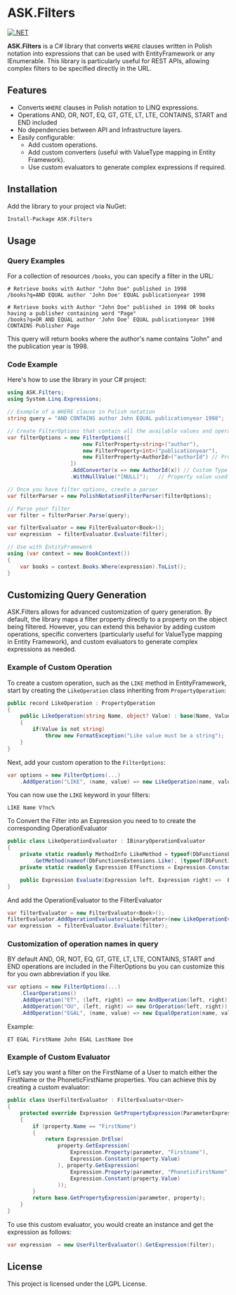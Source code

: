 # ASK.Filters

[![.NET](https://github.com/ask-be/ask.filters/actions/workflows/dotnet.yml/badge.svg)](https://github.com/ask-be/ask.filters/actions/workflows/dotnet.yml)

**ASK.Filters** is a C# library that converts `WHERE` clauses written in Polish notation into expressions that can be
used with EntityFramework or any IEnumerable. This library is particularly useful for REST APIs, allowing complex
filters to be specified directly in the URL.

## Features

- Converts `WHERE` clauses in Polish notation to LINQ expressions.
- Operations AND, OR, NOT, EQ, GT, GTE, LT, LTE, CONTAINS, START and END included
- No dependencies between API and Infrastructure layers.
- Easily configurable:
    - Add custom operations.
    - Add custom converters (useful with ValueType mapping in Entity Framework).
    - Use custom evaluators to generate complex expressions if required.

## Installation

Add the library to your project via NuGet:

```bash
Install-Package ASK.Filters
```

## Usage

### Query Examples

For a collection of resources `/books`, you can specify a filter in the URL:

```http request
# Retrieve books with Author "John Doe" published in 1998
/books?q=AND EQUAL author 'John Doe' EQUAL publicationyear 1998

# Retrieve books with Author "John Doe" published in 1998 OR books having a publisher containing word "Page"
/books?q=OR AND EQUAL author 'John Doe' EQUAL publicationyear 1998 CONTAINS Publisher Page
```

This query will return books where the author's name contains "John" and the publication year is 1998.

### Code Example

Here's how to use the library in your C# project:

```csharp
using ASK.Filters;
using System.Linq.Expressions;

// Example of a WHERE clause in Polish notation
string query = "AND CONTAINS author John EQUAL publicationyear 1998";

// Create FilterOptions that contain all the available values and operations of the filter 
var filterOptions = new FilterOptions([
                        new FilterProperty<string>("author"),
                        new FilterProperty<int>("publicationyear"),
                        new FilterProperty<AuthorId>("authorId") // Property with Custom Type
                    ])
                    .AddConverter(x => new AuthorId(x)) // Custom Type Converter
                    .WithNullValue("[NULL]");   // Property value used to replace NULL

// Once you have filter options, create a parser
var filterParser = new PolishNotationFilterParser(filterOptions);

// Parse your filter
var filter = filterParser.Parse(query);

var filterEvaluator = new FilterEvaluator<Book>();
var expression  = filterEvaluator.Evaluate(filter);

// Use with EntityFramework
using (var context = new BookContext())
{
    var books = context.Books.Where(expression).ToList();
}
```

## Customizing Query Generation

ASK.Filters allows for advanced customization of query generation. By default, the library maps a filter property
directly to a property on the object being filtered. However, you can extend this behavior by adding custom operations,
specific converters (particularly useful for ValueType mapping in Entity Framework), and custom evaluators to generate
complex expressions as needed.

### Example of Custom Operation

To create a custom operation, such as the `LIKE` method in EntityFramework, start by creating the `LikeOperation` class
inheriting from `PropertyOperation`:

```csharp
public record LikeOperation : PropertyOperation
{
    public LikeOperation(string Name, object? Value) : base(Name, Value)
    {
        if(Value is not string)
            throw new FormatException("Like value must be a string");
    }
}
```

Next, add your custom operation to the `FilterOptions`:

```csharp
var options = new FilterOptions(...)
    .AddOperation("LIKE", (name, value) => new LikeOperation(name, value));
```

You can now use the `LIKE` keyword in your filters:

```
LIKE Name V?nc%
```

To Convert the Filter into an Expression you need to to create the corresponding OperationEvaluator
```csharp
public class LikeOperationEvaluator : IBinaryOperationEvaluator
{
    private static readonly MethodInfo LikeMethod = typeof(DbFunctionsExtensions)
        .GetMethod(nameof(DbFunctionsExtensions.Like), [typeof(DbFunctions), typeof(string), typeof(string)])!;
    private static readonly Expression EfFunctions = Expression.Constant(EF.Functions);

    public Expression Evaluate(Expression left, Expression right) =>  Expression.Call(LikeMethod, EfFunctions, left, right);
}
```

And add the OperationEvaluator to the FilterEvaluator

```csharp
var filterEvaluator = new FilterEvaluator<Book>();
filterEvaluator.AddOperationEvaluator<LikeOperator>(new LikeOperationEvaluator());
var expression  = filterEvaluator.Evaluate(filter);
```

### Customization of operation names in query

BY default AND, OR, NOT, EQ, GT, GTE, LT, LTE, CONTAINS, START and END operations are included in the FilterOptions bu
you can customize this for you own abbreviation if you like.

```csharp
var options = new FilterOptions(...)
    .ClearOperations()
    .AddOperation("ET", (left, right) => new AndOperation(left, right))
    .AddOperation("OU", (left, right) => new OrOperation(left, right))
    .AddOperation("EGAL", (name, value) => new EqualOperation(name, value));
```

Example:

```
ET EGAL FirstName John EGAL LastName Doe 
```

### Example of Custom Evaluator

Let’s say you want a filter on the FirstName of a User to match either the FirstName or the PhoneticFirstName
properties. You can achieve this by creating a custom evaluator:

```csharp
public class UserFilterEvaluator : FilterEvaluator<User>
{
    protected override Expression GetPropertyExpression(ParameterExpression parameter, PropertyOperation property)
    {
        if (property.Name == "FirstName")
        {
            return Expression.OrElse(
                property.GetExpression(
                    Expression.Property(parameter, "Firstname"),
                    Expression.Constant(property.Value)
                ), property.GetExpression(
                    Expression.Property(parameter, "PhoneticFirstName"),
                    Expression.Constant(property.Value)
                ));
        }
        return base.GetPropertyExpression(parameter, property);
    }
}
```

To use this custom evaluator, you would create an instance and get the expression as follows:

```csharp
var expression  = new UserFilterEvaluator().GetExpression(filter);
```

## License

This project is licensed under the LGPL License.
